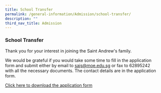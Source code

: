 ```yaml
---
title: School Transfer
permalink: /general-information/Admission/school-transfer/
description: ""
third_nav_title: Admission
---
```

### School Transfer

Thank you for your interest in joining the Saint Andrew's family.

We would be grateful if you would take some time to fill in the application form and submit either by email to sajs@moe.edu.sg or fax to 62895242 with all the necessary documents. The contact details are in the application form.

[Click here to download the application form](/files/Leave%20of%20Absence%20Application%20Form%20(St%20Andrew's%20Junior%20School).pdf)